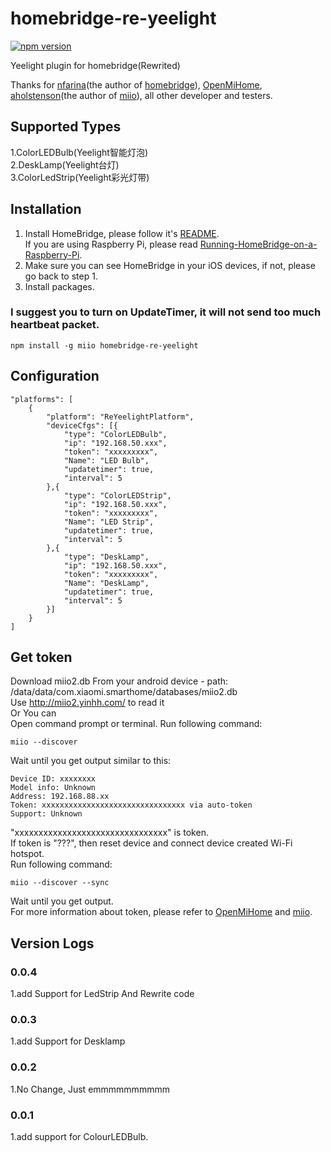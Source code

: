 # homebridge-re-yeelight
[![npm version](https://badge.fury.io/js/homebridge-re-yeelight.svg)](https://badge.fury.io/js/homebridge-re-yeelight)

Yeelight plugin for homebridge(Rewrited)   
   
Thanks for [nfarina](https://github.com/nfarina)(the author of [homebridge](https://github.com/nfarina/homebridge)), [OpenMiHome](https://github.com/OpenMiHome/mihome-binary-protocol), [aholstenson](https://github.com/aholstenson)(the author of [miio](https://github.com/aholstenson/miio)), all other developer and testers.   

## Supported Types
1.ColorLEDBulb(Yeelight智能灯泡)  
2.DeskLamp(Yeelight台灯)  
3.ColorLedStrip(Yeelight彩光灯带)  

## Installation
1. Install HomeBridge, please follow it's [README](https://github.com/nfarina/homebridge/blob/master/README.md).   
If you are using Raspberry Pi, please read [Running-HomeBridge-on-a-Raspberry-Pi](https://github.com/nfarina/homebridge/wiki/Running-HomeBridge-on-a-Raspberry-Pi).   
2. Make sure you can see HomeBridge in your iOS devices, if not, please go back to step 1.   
3. Install packages.   

### I suggest you to turn on UpdateTimer, it will not send too much heartbeat packet.
```
npm install -g miio homebridge-re-yeelight
```
## Configuration
```
"platforms": [
    {
        "platform": "ReYeelightPlatform",
        "deviceCfgs": [{
            "type": "ColorLEDBulb",
            "ip": "192.168.50.xxx",
            "token": "xxxxxxxxx",
            "Name": "LED Bulb",
            "updatetimer": true,
            "interval": 5
        },{
            "type": "ColorLEDStrip",
            "ip": "192.168.50.xxx",
            "token": "xxxxxxxxx",
            "Name": "LED Strip",
            "updatetimer": true,
            "interval": 5
        },{
            "type": "DeskLamp",
            "ip": "192.168.50.xxx",
            "token": "xxxxxxxxx",
            "Name": "DeskLamp",
            "updatetimer": true,
            "interval": 5
        }]
    }
]
```
## Get token
Download miio2.db From your android device - path: /data/data/com.xiaomi.smarthome/databases/miio2.db  
Use http://miio2.yinhh.com/ to read it  
Or You can  
Open command prompt or terminal. Run following command:
```
miio --discover
```
Wait until you get output similar to this:
```
Device ID: xxxxxxxx   
Model info: Unknown   
Address: 192.168.88.xx   
Token: xxxxxxxxxxxxxxxxxxxxxxxxxxxxxxxx via auto-token   
Support: Unknown   
```
"xxxxxxxxxxxxxxxxxxxxxxxxxxxxxxxx" is token.   
If token is "???", then reset device and connect device created Wi-Fi hotspot.   
Run following command:   
```
miio --discover --sync
```
Wait until you get output.   
For more information about token, please refer to [OpenMiHome](https://github.com/OpenMiHome/mihome-binary-protocol) and [miio](https://github.com/aholstenson/miio).   
## Version Logs 
### 0.0.4
1.add Support for LedStrip And Rewrite code
### 0.0.3
1.add Support for Desklamp
### 0.0.2
1.No Change, Just emmmmmmmmmm
### 0.0.1
1.add support for ColourLEDBulb.
